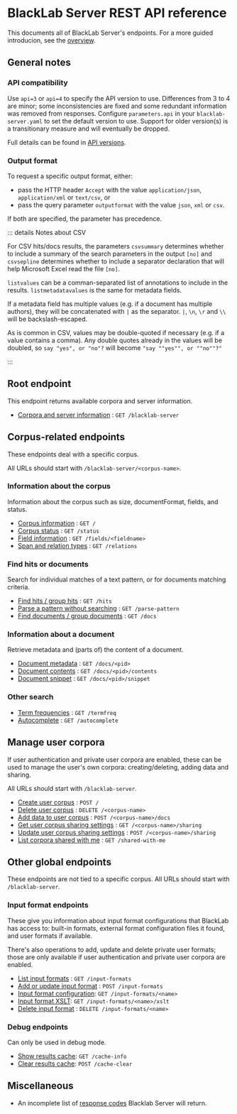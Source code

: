 # BlackLab Server REST API reference

This documents all of BlackLab Server's endpoints. For a more guided introducion, see the [overview](../overview.md).

<!-- (used this [template](https://github.com/jamescooke/restapidocs/tree/master/examples)) -->

## General notes

### API compatibility

Use `api=3` or `api=4` to specify the API version to use. Differences from 3 to 4 are minor; some inconsistencies are fixed and some redundant information was removed from responses. Configure `parameters.api` in your `blacklab-server.yaml` to set the default version to use. Support for older version(s) is a transitionary measure and will eventually be dropped.

Full details can be found in [API versions](api-versions.md).

### Output format

To request a specific output format, either:

- pass the HTTP header `Accept` with the value `application/json`, `application/xml` or `text/csv`, or
- pass the query parameter `outputformat` with the value `json`, `xml` or `csv`.

If both are specified, the parameter has precedence.

::: details Notes about CSV

For CSV hits/docs results, the parameters `csvsummary` determines whether to include a summary of the search parameters in the output `[no]` and `csvsepline` determines whether to include a separator declaration that will help Microsoft Excel read the file `[no]`.

`listvalues` can be a comman-separated list of annotations to include in the results. `listmetadatavalues` is the same for metadata fields.

If a metadata field has multiple values (e.g. if a document has multiple authors), they will be concatenated with `|` as the separator. `|`, `\n`, `\r` and `\\` will be backslash-escaped.

As is common in CSV, values may be double-quoted if necessary (e.g. if a value contains a comma). Any double quotes already in the values will be doubled, so `say "yes", or "no"?` will become `"say ""yes"", or ""no""?"`

:::


## Root endpoint

This endpoint returns available corpora and server information.

* [Corpora and server information](get.md) : `GET /blacklab-server`


## Corpus-related endpoints

These endpoints deal with a specific corpus.

All URLs should start with `/blacklab-server/<corpus-name>`.

### Information about the corpus

Information about the corpus such as size, documentFormat, fields, and status.

* [Corpus information](corpus/get.md) : `GET /`
* [Corpus status](corpus/status/get.md) : `GET /status`
* [Field information](corpus/fields/fieldname/get.md) : `GET /fields/<fieldname>`
* [Span and relation types](corpus/relations/get.md) : `GET /relations`

### Find hits or documents

Search for individual matches of a text pattern, or for documents matching criteria.

* [Find hits / group hits](corpus/hits/get.md) : `GET /hits`
* [Parse a pattern without searching](corpus/parse-pattern/get.md) : `GET /parse-pattern`
* [Find documents / group documents](corpus/docs/get.md) : `GET /docs`

### Information about a document

Retrieve metadata and (parts of) the content of a document.

* [Document metadata](corpus/docs/pid/get.md) : `GET /docs/<pid>`
* [Document contents](corpus/docs/pid/contents/get.md) : `GET /docs/<pid>/contents`
* [Document snippet](corpus/docs/pid/snippet/get.md) : `GET /docs/<pid>/snippet`

### Other search

* [Term frequencies](corpus/termfreq/get.md) : `GET /termfreq`
* [Autocomplete](corpus/autocomplete/field/get.md) : `GET /autocomplete`

## Manage user corpora

If user authentication and private user corpora are enabled, these can be used to manage the user's own corpora: creating/deleting, adding data and sharing.

All URLs should start with `/blacklab-server`.

* [Create user corpus](post.md) : `POST /`
* [Delete user corpus](corpus/delete.md) : `DELETE /<corpus-name>`
* [Add data to user corpus](corpus/docs/post.md) : `POST /<corpus-name>/docs`
* [Get user corpus sharing settings](corpus/sharing/get.md) : `GET /<corpus-name>/sharing`
* [Update user corpus sharing settings](corpus/sharing/post.md) : `POST /<corpus-name>/sharing`
* [List corpora shared with me](corpus/sharing/post.md) : `GET /shared-with-me`

## Other global endpoints

These endpoints are not tied to a specific corpus. All URLs should start with `/blacklab-server`.

### Input format endpoints

These give you information about input format configurations that BlackLab has access to: built-in formats, external format configuration files it found, and user formats if available.

There's also operations to add, update and delete private user formats; those are only available if user authentication and private user corpora are enabled.

* [List input formats](input-formats/get.md) : `GET /input-formats`
* [Add or update input format](input-formats/post.md) : `POST /input-formats`
* [Input format configuration](input-formats/name/get.md): `GET /input-formats/<name>`
* [Input format XSLT](input-formats/name/xslt/get.md): `GET /input-formats/<name>/xslt`
* [Delete input format](input-formats/name/delete.md) : `DELETE /input-formats/<name>`

### Debug endpoints

Can only be used in debug mode.

* [Show results cache](cache-info/get.md): `GET /cache-info`
* [Clear results cache](cache-clear/post.md): `POST /cache-clear`

## Miscellaneous

* An incomplete list of [response codes](errors.md) Blacklab Server will return.

